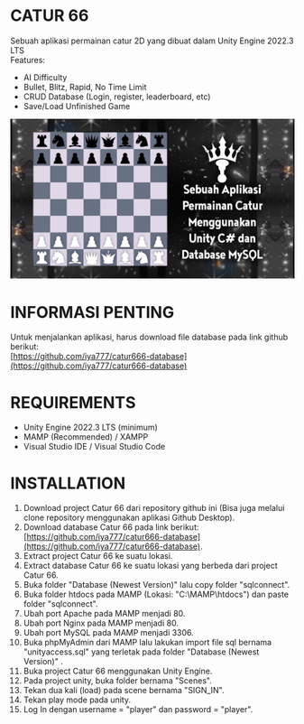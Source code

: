 # CATUR 66
Sebuah aplikasi permainan catur 2D yang dibuat dalam Unity Engine 2022.3 LTS\
Features:
- AI Difficulty
- Bullet, Blitz, Rapid, No Time Limit
- CRUD Database (Login, register, leaderboard, etc)
- Save/Load Unfinished Game

![Screenshot](catur66-github-cover.jpg)

# INFORMASI PENTING
Untuk menjalankan aplikasi, harus download file database pada link github berikut:\
[https://github.com/iya777/catur666-database](https://github.com/iya777/catur666-database)

# REQUIREMENTS
- Unity Engine 2022.3 LTS (minimum)
- MAMP (Recommended) / XAMPP
- Visual Studio IDE / Visual Studio Code

# INSTALLATION
1. Download project Catur 66 dari repository github ini (Bisa juga melalui clone repository menggunakan aplikasi Github Desktop).
2. Download database Catur 66 pada link berikut: [https://github.com/iya777/catur666-database](https://github.com/iya777/catur666-database).
3. Extract project Catur 66 ke suatu lokasi.
4. Extract database Catur 66 ke suatu lokasi yang berbeda dari project Catur 66.
5. Buka folder "Database (Newest Version)" lalu copy folder "sqlconnect".
6. Buka folder htdocs pada MAMP (Lokasi: "C:\MAMP\htdocs") dan paste folder "sqlconnect".
7. Ubah port Apache pada MAMP menjadi 80.
8. Ubah port Nginx pada MAMP menjadi 80.
9. Ubah port MySQL pada MAMP menjadi 3306.
10. Buka phpMyAdmin dari MAMP lalu lakukan import file sql bernama "unityaccess.sql" yang terletak pada folder "Database (Newest Version)" .
11. Buka project Catur 66 menggunakan Unity Engine.
12. Pada project unity, buka folder bernama "Scenes".
13. Tekan dua kali (load) pada scene bernama "SIGN_IN".
14. Tekan play mode pada unity.
15. Log In dengan username = "player" dan password = "player".
